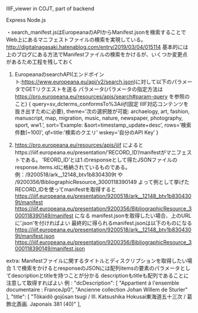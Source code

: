 IIIF_viewer in COJT, part of backend

Express Node.js

・search_manifest.jsはEuropeanaのAPIからManifest.jsonを検索することでWeb上にあるマニフェストファイルの検索を実現している。
http://digitalnagasaki.hatenablog.com/entry/2019/03/04/015114
基本的には上のブログにある方法でManifestファイルの検索をかけるが、いくつか変更点があるため工程を残しておく
1. EuropeanaのsearchAPI(エンドポイント:https://www.europeana.eu/api/v2/search.json)に対して以下のパラメータでGETリクエストを送る
パラメータ(パラメータの指定方法は https://pro.europeana.eu/resources/apis/search#param-query を参照のこと)
{
    query=sv_dcterms_conformsTo%3A*iiif*(固定 IIIF対応コンテンツを抜き出すために必要),
    theme=’次の選択肢が可能: archaelogy, art, fashion, manuscript, map, migration, music, nature, newspaper, photography, sport, ww1.’,
    sort=’Example: &sort=timestamp_update+desc’,
    rows=’検索件数(~100)’,
    qf=title:’検索のクエリ’
    wskey=’自分のAPI Key’
}

2. https://pro.europeana.eu/resources/apis/iiif によるとhttps://iiif.europeana.eu/presentation/’RECORD_ID’/manifestがマニフェストである。
’REORD_ID’とは1.のresponseとして得たJSONファイルのresponse.items.idに格納されているものである。
例：/9200518/ark__12148_btv1b8304309t や /9200356/BibliographicResource_3000118390149
よって例として挙げたRECORD_IDを使ってmanifestを取得すると
https://iiif.europeana.eu/presentation/9200518/ark__12148_btv1b8304309t/manifest
https://iiif.europeana.eu/presentation/9200356/BibliographicResource_3000118390149/manifest
になる
manifest.jsonを取得したい場合、上のURLに’.json’を付ければよい
最終的に得られるmanifest.jsonは以下のものになる
https://iiif.europeana.eu/presentation/9200518/ark__12148_btv1b8304309t/manifest.json
https://iiif.europeana.eu/presentation/9200356/BibliographicResource_3000118390149/manifest.json

extra: Manifestファイルに関するタイトルとディスクリプションを取得したい場合
1.で検索をかけるとresponseのJSONには配列itemsの要素のパラメータとしてdescriptionとtitleを持つことが分かる
descriptionもtitleも配列であることに注意して取得すればよい
例 :
"dcDescription": [
    "Appartient à l'ensemble documentaire : FranceJp0",
    "Ancienne collection Johan Willem de Sturler"
],
"title": [
    "Tôkaidô gojûsan tsugi / Ill. Katsushika Hokusai東海道五十三次 / 葛飾北斎画. Japonais 381 (40)"
],